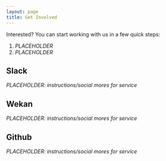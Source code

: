 ```yaml
---
layout: page
title: Get Involved
---
```


Interested? You can start working with us in a few quick steps:

1. _PLACEHOLDER_
2. _PLACEHOLDER_


## Slack

_PLACEHOLDER: instructions/social mores for service_

## Wekan

_PLACEHOLDER: instructions/social mores for service_

## Github

_PLACEHOLDER: instructions/social mores for service_
